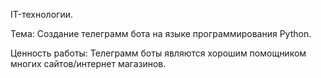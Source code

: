 IT-технологии.

Тема: Создание телеграмм бота на языке программирования Python.

Ценность работы: Телеграмм боты являются хорошим помощником многих сайтов/интернет магазинов.
